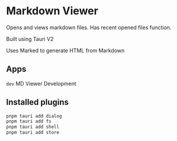 # Markdown Viewer

Opens and views markdown files. Has recent opened files function. 

Built using Tauri V2

Uses Marked to generate HTML from Markdown


## Apps

```dev``` MD Viewer Development 


## Installed plugins

```bash
pnpm tauri add dialog
pnpm tauri add fs
pnpm tauri add shell
pnpm tauri add store
```


